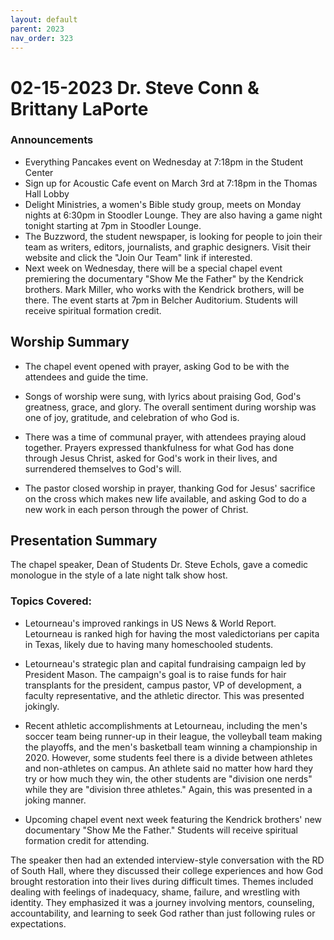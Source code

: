 ```yaml
---
layout: default
parent: 2023
nav_order: 323
---
```


# 02-15-2023 Dr. Steve Conn & Brittany LaPorte



### Announcements

- Everything Pancakes event on Wednesday at 7:18pm in the Student Center
- Sign up for Acoustic Cafe event on March 3rd at 7:18pm in the Thomas Hall Lobby  
- Delight Ministries, a women's Bible study group, meets on Monday nights at 6:30pm in Stoodler Lounge. They are also having a game night tonight starting at 7pm in Stoodler Lounge.
- The Buzzword, the student newspaper, is looking for people to join their team as writers, editors, journalists, and graphic designers. Visit their website and click the "Join Our Team" link if interested.
- Next week on Wednesday, there will be a special chapel event premiering the documentary "Show Me the Father" by the Kendrick brothers. Mark Miller, who works with the Kendrick brothers, will be there. The event starts at 7pm in Belcher Auditorium. Students will receive spiritual formation credit.


## Worship Summary

- The chapel event opened with prayer, asking God to be with the attendees and guide the time. 

- Songs of worship were sung, with lyrics about praising God, God's greatness, grace, and glory. The overall sentiment during worship was one of joy, gratitude, and celebration of who God is.

- There was a time of communal prayer, with attendees praying aloud together. Prayers expressed thankfulness for what God has done through Jesus Christ, asked for God's work in their lives, and surrendered themselves to God's will. 

- The pastor closed worship in prayer, thanking God for Jesus' sacrifice on the cross which makes new life available, and asking God to do a new work in each person through the power of Christ.


## Presentation Summary

The chapel speaker, Dean of Students Dr. Steve Echols, gave a comedic monologue in the style of a late night talk show host. 

### Topics Covered:

- Letourneau's improved rankings in US News & World Report. Letourneau is ranked high for having the most valedictorians per capita in Texas, likely due to having many homeschooled students. 

- Letourneau's strategic plan and capital fundraising campaign led by President Mason. The campaign's goal is to raise funds for hair transplants for the president, campus pastor, VP of development, a faculty representative, and the athletic director. This was presented jokingly.

- Recent athletic accomplishments at Letourneau, including the men's soccer team being runner-up in their league, the volleyball team making the playoffs, and the men's basketball team winning a championship in 2020. However, some students feel there is a divide between athletes and non-athletes on campus. An athlete said no matter how hard they try or how much they win, the other students are "division one nerds" while they are "division three athletes." Again, this was presented in a joking manner.

- Upcoming chapel event next week featuring the Kendrick brothers' new documentary "Show Me the Father." Students will receive spiritual formation credit for attending.

The speaker then had an extended interview-style conversation with the RD of South Hall, where they discussed their college experiences and how God brought restoration into their lives during difficult times. Themes included dealing with feelings of inadequacy, shame, failure, and wrestling with identity. They emphasized it was a journey involving mentors, counseling, accountability, and learning to seek God rather than just following rules or expectations.